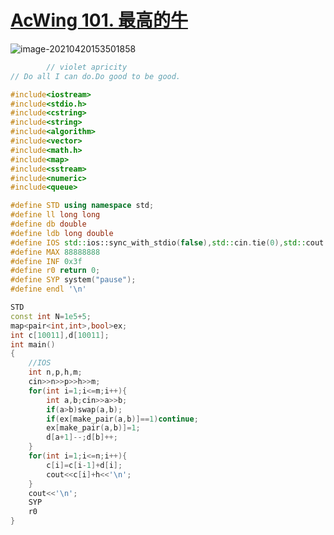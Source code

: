 # [AcWing 101. 最高的牛](https://www.acwing.com/problem/content/103/)

![image-20210420153501858](C:\Users\pengxin\AppData\Roaming\Typora\typora-user-images\image-20210420153501858.png)

```c++
        // violet apricity
// Do all I can do.Do good to be good.

#include<iostream>
#include<stdio.h>
#include<cstring>
#include<string>
#include<algorithm>
#include<vector>
#include<math.h>
#include<map>
#include<sstream>
#include<numeric>
#include<queue>

#define STD using namespace std;
#define ll long long
#define db double
#define ldb long double
#define IOS std::ios::sync_with_stdio(false),std::cin.tie(0),std::cout.tie(0);
#define MAX 88888888
#define INF 0x3f
#define r0 return 0;
#define SYP system("pause");
#define endl '\n'

STD
const int N=1e5+5;
map<pair<int,int>,bool>ex;
int c[10011],d[10011];
int main()
{
    //IOS
    int n,p,h,m;
    cin>>n>>p>>h>>m;
    for(int i=1;i<=m;i++){
        int a,b;cin>>a>>b;
        if(a>b)swap(a,b);
        if(ex[make_pair(a,b)]==1)continue;
        ex[make_pair(a,b)]=1;
        d[a+1]--;d[b]++;
    }
    for(int i=1;i<=n;i++){
        c[i]=c[i-1]+d[i];
        cout<<c[i]+h<<'\n';
    }
    cout<<'\n';
    SYP
    r0
}
```

